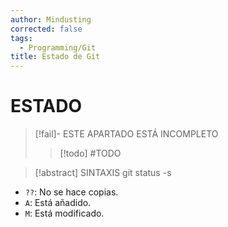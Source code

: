 ```yaml
---
author: Mindusting
corrected: false
tags:
  - Programming/Git
title: Estado de Git
---
```


# ESTADO

> [!fail]- ESTE APARTADO ESTÁ INCOMPLETO
> > [!todo] #TODO

> [!abstract] SINTAXIS
> git status -s

- `??`: No se hace copias.
- `A`: Está añadido.
- `M`: Está modificado.
